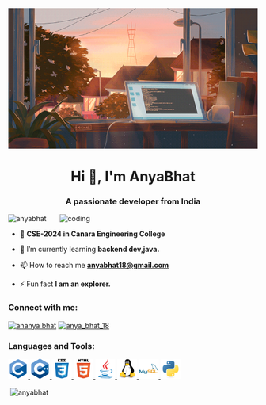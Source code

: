 <img align="center" alt="logo" width="1000" src="https://github.com/AnyaBhat/AnyaBhat/blob/main/github.gif">
<h1 align="center">Hi 👋, I'm AnyaBhat</h1>
<h3 align="center">A passionate developer from India</h3>

<img align="right" alt="coding" width="400" src="https://camo.githubusercontent.com/78c5707b2fffc71fe2a0faf29d4bd5169a6c6131247a4c61ea01cd19744e8313/68747470733a2f2f63646e622e61727473746174696f6e2e636f6d2f702f6173736574732f696d616765732f696d616765732f3032382f3939312f3939392f6f726967696e616c2f616e6e612d68617672796c79756b682d2e6769663f31353936313235313132">

<p align="left"> <img src="https://komarev.com/ghpvc/?username=anyabhat&label=Profile%20views&color=0e75b6&style=flat" alt="anyabhat" /> </p>

- 🔭 **CSE-2024 in Canara Engineering College**

- 🌱 I’m currently learning **backend dev,java.**

- 📫 How to reach me **anyabhat18@gmail.com**

- ⚡ Fun fact **I am an explorer.**


<h3 align="left">Connect with me:</h3>
<p align="left">
<a href="https://linkedin.com/in/ananya bhat" target="blank"><img align="center" src="https://raw.githubusercontent.com/rahuldkjain/github-profile-readme-generator/master/src/images/icons/Social/linked-in-alt.svg" alt="ananya bhat" height="30" width="40" /></a>
<a href="https://instagram.com/anya_bhat_18" target="blank"><img align="center" src="https://raw.githubusercontent.com/rahuldkjain/github-profile-readme-generator/master/src/images/icons/Social/instagram.svg" alt="anya_bhat_18" height="30" width="40" /></a>
</p>

<h3 align="left">Languages and Tools:</h3>
<p align="left"> <a href="https://www.cprogramming.com/" target="_blank" rel="noreferrer"> <img src="https://raw.githubusercontent.com/devicons/devicon/master/icons/c/c-original.svg" alt="c" width="40" height="40"/> </a> <a href="https://www.w3schools.com/cpp/" target="_blank" rel="noreferrer"> <img src="https://raw.githubusercontent.com/devicons/devicon/master/icons/cplusplus/cplusplus-original.svg" alt="cplusplus" width="40" height="40"/> </a> <a href="https://www.w3schools.com/css/" target="_blank" rel="noreferrer"> <img src="https://raw.githubusercontent.com/devicons/devicon/master/icons/css3/css3-original-wordmark.svg" alt="css3" width="40" height="40"/> </a> <a href="https://www.w3.org/html/" target="_blank" rel="noreferrer"> <img src="https://raw.githubusercontent.com/devicons/devicon/master/icons/html5/html5-original-wordmark.svg" alt="html5" width="40" height="40"/> </a> <a href="https://www.java.com" target="_blank" rel="noreferrer"> <img src="https://raw.githubusercontent.com/devicons/devicon/master/icons/java/java-original.svg" alt="java" width="40" height="40"/> </a> <a href="https://www.linux.org/" target="_blank" rel="noreferrer"> <img src="https://raw.githubusercontent.com/devicons/devicon/master/icons/linux/linux-original.svg" alt="linux" width="40" height="40"/> </a> <a href="https://www.mysql.com/" target="_blank" rel="noreferrer"> <img src="https://raw.githubusercontent.com/devicons/devicon/master/icons/mysql/mysql-original-wordmark.svg" alt="mysql" width="40" height="40"/> </a> <a href="https://www.python.org" target="_blank" rel="noreferrer"> <img src="https://raw.githubusercontent.com/devicons/devicon/master/icons/python/python-original.svg" alt="python" width="40" height="40"/> </a> </p>


<p>&nbsp;<img align="center" src="https://github-readme-stats.vercel.app/api?username=anyabhat&show_icons=true&locale=en" alt="anyabhat" /></p>

<!---
AnyaBhat/AnyaBhat is a ✨ special ✨ repository because its `README.md` (this file) appears on your GitHub profile.
You can click the Preview link to take a look at your changes.
--->

